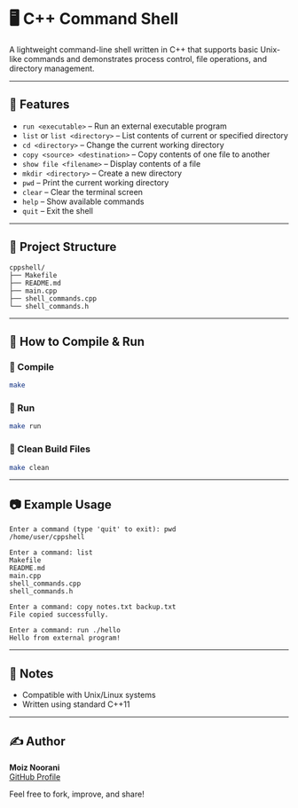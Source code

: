 # 🖥️ C++ Command Shell

A lightweight command-line shell written in C++ that supports basic Unix-like commands and demonstrates process control, file operations, and directory management.

---

## 🔧 Features

- `run <executable>` – Run an external executable program
- `list` or `list <directory>` – List contents of current or specified directory
- `cd <directory>` – Change the current working directory
- `copy <source> <destination>` – Copy contents of one file to another
- `show file <filename>` – Display contents of a file
- `mkdir <directory>` – Create a new directory
- `pwd` – Print the current working directory
- `clear` – Clear the terminal screen
- `help` – Show available commands
- `quit` – Exit the shell

---

## 📁 Project Structure

```
cppshell/
├── Makefile
├── README.md
├── main.cpp
├── shell_commands.cpp
└── shell_commands.h
```

---

## 🧪 How to Compile & Run

### 🔨 Compile
```bash
make
```

### 🚀 Run
```bash
make run
```

### 🧼 Clean Build Files
```bash
make clean
```

---

## 📷 Example Usage
```
Enter a command (type 'quit' to exit): pwd
/home/user/cppshell

Enter a command: list
Makefile
README.md
main.cpp
shell_commands.cpp
shell_commands.h

Enter a command: copy notes.txt backup.txt
File copied successfully.

Enter a command: run ./hello
Hello from external program!
```

---

## 📌 Notes
- Compatible with Unix/Linux systems
- Written using standard C++11

---

## ✍️ Author
**Moiz Noorani**  
[GitHub Profile](https://github.com/moiznoorani)

Feel free to fork, improve, and share!
